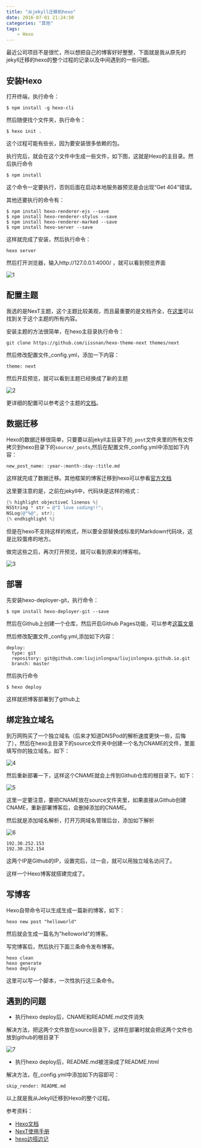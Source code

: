 ```yaml
---
title: "从jekyll迁移到hexo"
date: 2016-07-01 21:24:50
categories: "其他"
tags:
    - Hexo
---
```


最近公司项目不是很忙，所以想把自己的博客好好整整，下面就是我从原先的jekyll迁移的hexo的整个过程的记录以及中间遇到的一些问题。

## 安装Hexo

打开终端，执行命令：

```shell
$ npm install -g hexo-cli
```

然后随便找个文件夹，执行命令：

```shell
$ hexo init .
```

这个过程可能有些长，因为要安装很多依赖的包。

执行完后，就会在这个文件中生成一些文件，如下图，这就是Hexo的主目录。然后执行命令

```shell
$ npm install
```

这个命令一定要执行，否则后面在启动本地服务器预览是会出现“Get 404”错误。

其他还要执行的命令有：

```shell
$ npm install hexo-renderer-ejs --save
$ npm install hexo-renderer-stylus --save
$ npm install hexo-renderer-marked --save
$ npm install hexo-server --save
```

这样就完成了安装，然后执行命令：

```shell
hexo server
```

然后打开浏览器，输入http://127.0.0.1:4000/  ，就可以看到预览界面

![1](http://oldblog.shicishuzhai.com/5f8ddbc140ff9ec8ecbd1bb8bb119b4a.png)

## 配置主题

我选的是NexT主题，这个主题比较美观，而且最重要的是文档齐全，在[这里](http://theme-next.iissnan.com/)可以找到关于这个主题的所有内容。

安装主题的方法很简单，在hexo主目录执行命令：

```shell
git clone https://github.com/iissnan/hexo-theme-next themes/next
```

然后修改配置文件_config.yml，添加一下内容：

```
theme: next
```

然后开启预览，就可以看到主题已经换成了新的主题

![2](http://oldblog.shicishuzhai.com/81a90b7504bc5d934c642d1395dd63ed.png)

更详细的配置可以参考这个主题的[文档](http://theme-next.iissnan.com/)。

## 数据迁移

Hexo的数据迁移很简单，只要要以前jekyll主目录下的`_post`文件夹里的所有文件拷贝到hexo目录下的`source/_posts`,然后在配置文件_config.yml中添加如下内容：

```
new_post_name: :year-:month-:day-:title.md
```

这样就完成了数据迁移。其他框架的博客迁移到hexo可以参看[官方文档](https://hexo.io/zh-cn/docs/migration.html)

这里要注意的是，之前在jekyll中，代码块是这样的格式：

```objectiveC
{% highlight objectiveC linenos %}
NSString * str = @"I love coding!!";
NSLog(@"%@", str);
{% endhighlight %}
```

但是在hexo不支持这样的格式，所以要全部替换成标准的Markdown代码块，这是比较蛋疼的地方。

做完这些之后，再次打开预览，就可以看到原来的博客啦。

![3](http://oldblog.shicishuzhai.com/d8627ec1356b590c21c2c6fba2cffd47.png)

## 部署

先安装hexo-deployer-git，执行命令：

```shell
$ npm install hexo-deployer-git --save
```

然后在Github上创建一个仓库，然后开启Github Pages功能，可以参考[这篇文章](http://jingpin.jikexueyuan.com/article/33505.html)

然后修改配置文件_config.yml,添加如下内容：

```
deploy:
  type: git
  repository: git@github.com:liujinlongxa/liujinlongxa.github.io.git
  branch: master
```

然后执行命令

```shell
$ hexo deploy
```

这样就把博客部署到了github上

## 绑定独立域名

到万网购买了一个独立域名（后来才知道DNSPod的解析速度更快一些，后悔了），然后在hexo主目录下的source文件夹中创建一个名为CNAME的文件，里面填写你的独立域名，如下：

![4](http://oldblog.shicishuzhai.com/307f1cb10cc4a3286cc1dd01b0d4f0ce.png)

然后重新部署一下，这样这个CNAME就会上传到Github仓库的根目录下。如下：

![5](http://oldblog.shicishuzhai.com/69301b3770b43797bda6fbd110f08f87.png)

这里一定要注意，要把CNAME放在source文件夹里，如果直接从Github创建CNAME，重新部署博客后，会删掉添加的CNAME。

然后就是添加域名解析，打开万网域名管理后台，添加如下解析

![6](http://oldblog.shicishuzhai.com/f696d7662bef60f14f045484df43f22e.png)

```
192.30.252.153
192.30.252.154
```

这两个IP是Github的IP，设置完后，过一会，就可以用独立域名访问了。

这样一个Hexo博客就搭建完成了。

## 写博客

Hexo自带命令可以生成生成一篇新的博客，如下：

```shell
hexo new post "helloworld"
```

然后就会生成一篇名为"helloworld"的博客。

写完博客后，然后执行下面三条命令发布博客。

```shell
hexo clean
hexo generate
hexo deploy
```

这里可以写一个脚本，一次性执行这三条命令。

## 遇到的问题

*  执行hexo deploy后，CNAME和README.md文件消失

解决方法，把这两个文件放在source目录下，这样在部署时就会把这两个文件也放到github的根目录下

![7](http://oldblog.shicishuzhai.com/b371a047e69935cd2c92c11169483d00.png)

*  执行hexo deploy后，README.md被渲染成了README.html

解决方法，在_config.yml中添加如下内容即可：

```
skip_render: README.md
```

以上就是我从Jekyll迁移到Hexo的整个过程。

参考资料：
* [Hexo文档](https://hexo.io/zh-cn/docs/)
* [NexT使用手册](http://theme-next.iissnan.com/)
* [hexo边搭边记](http://blog.sunnyxx.com/2014/02/27/hexo_startup/)
